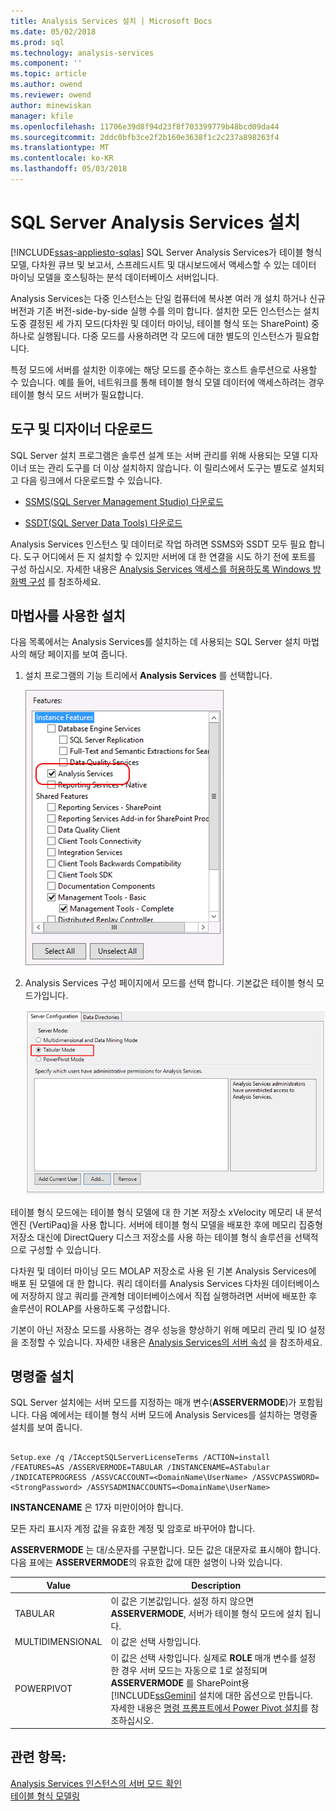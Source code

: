 ```yaml
---
title: Analysis Services 설치 | Microsoft Docs
ms.date: 05/02/2018
ms.prod: sql
ms.technology: analysis-services
ms.component: ''
ms.topic: article
ms.author: owend
ms.reviewer: owend
author: minewiskan
manager: kfile
ms.openlocfilehash: 11706e39d8f94d23f8f703399779b48bcd09da44
ms.sourcegitcommit: 2ddc0bfb3ce2f2b160e3638f1c2c237a898263f4
ms.translationtype: MT
ms.contentlocale: ko-KR
ms.lasthandoff: 05/03/2018
---
```

# <a name="install-sql-server-analysis-services"></a>SQL Server Analysis Services 설치
[!INCLUDE[ssas-appliesto-sqlas](../../../includes/ssas-appliesto-sqlas.md)]
  SQL Server Analysis Services가 테이블 형식 모델, 다차원 큐브 및 보고서, 스프레드시트 및 대시보드에서 액세스할 수 있는 데이터 마이닝 모델을 호스팅하는 분석 데이터베이스 서버입니다.  
  
 Analysis Services는 다중 인스턴스는 단일 컴퓨터에 복사본 여러 개 설치 하거나 신규 버전과 기존 버전-side-by-side 실행 수를 의미 합니다. 설치한 모든 인스턴스는 설치 도중 결정된 세 가지 모드(다차원 및 데이터 마이닝, 테이블 형식 또는 SharePoint) 중 하나로 실행됩니다. 다중 모드를 사용하려면 각 모드에 대한 별도의 인스턴스가 필요합니다.  
  
 특정 모드에 서버를 설치한 이후에는 해당 모드를 준수하는 호스트 솔루션으로 사용할 수 있습니다. 예를 들어, 네트워크를 통해 테이블 형식 모델 데이터에 액세스하려는 경우 테이블 형식 모드 서버가 필요합니다.  
  
## <a name="get-tools-and-designers"></a>도구 및 디자이너 다운로드  
 SQL Server 설치 프로그램은 솔루션 설계 또는 서버 관리를 위해 사용되는 모델 디자이너 또는 관리 도구를 더 이상 설치하지 않습니다. 이 릴리스에서 도구는 별도로 설치되고 다음 링크에서 다운로드할 수 있습니다.  
  
-   [SSMS(SQL Server Management Studio) 다운로드](../../../ssms/download-sql-server-management-studio-ssms.md)  
  
-   [SSDT(SQL Server Data Tools) 다운로드](../../../ssdt/download-sql-server-data-tools-ssdt.md)  
  
 Analysis Services 인스턴스 및 데이터로 작업 하려면 SSMS와 SSDT 모두 필요 합니다. 도구 어디에서 든 지 설치할 수 있지만 서버에 대 한 연결을 시도 하기 전에 포트를 구성 하십시오. 자세한 내용은 [Analysis Services 액세스를 허용하도록 Windows 방화벽 구성](../../../analysis-services/instances/configure-the-windows-firewall-to-allow-analysis-services-access.md) 를 참조하세요.  
  
## <a name="install-using-a-wizard"></a>마법사를 사용한 설치  
 다음 목록에서는 Analysis Services를 설치하는 데 사용되는 SQL Server 설치 마법사의 해당 페이지를 보여 줍니다.  
  
1.  설치 프로그램의 기능 트리에서 **Analysis Services** 를 선택합니다.  
  
     ![Analsyis 서비스를 보여 주는 설치 기능 트리에](../../../analysis-services/instances/install-windows/media/ssas-setupas.gif "Analsyis 서비스를 보여 주는 설치 기능 트리에")  
  
2.  Analysis Services 구성 페이지에서 모드를 선택 합니다. 기본값은 테이블 형식 모드가입니다.  
  
     ![Analysis Services 구성 옵션으로 설치 페이지](../../../analysis-services/instances/install-windows/media/ssas-setupasconfig.png "Analysis Services 구성 옵션으로 설치 페이지")  
  
  테이블 형식 모드에는 테이블 형식 모델에 대 한 기본 저장소 xVelocity 메모리 내 분석 엔진 (VertiPaq)을 사용 합니다. 서버에 테이블 형식 모델을 배포한 후에 메모리 집중형 저장소 대신에 DirectQuery 디스크 저장소를 사용 하는 테이블 형식 솔루션을 선택적으로 구성할 수 있습니다.  
 
 다차원 및 데이터 마이닝 모드 MOLAP 저장소로 사용 된 기본 Analysis Services에 배포 된 모델에 대 한 합니다. 쿼리 데이터를 Analysis Services 다차원 데이터베이스에 저장하지 않고 쿼리를 관계형 데이터베이스에서 직접 실행하려면 서버에 배포한 후 솔루션이 ROLAP를 사용하도록 구성합니다.  
  

  
 기본이 아닌 저장소 모드를 사용하는 경우 성능을 향상하기 위해 메모리 관리 및 IO 설정을 조정할 수 있습니다. 자세한 내용은 [Analysis Services의 서버 속성](../../../analysis-services/server-properties/server-properties-in-analysis-services.md) 을 참조하세요.  
  
## <a name="command-line-setup"></a>명령줄 설치  
 SQL Server 설치에는 서버 모드를 지정하는 매개 변수(**ASSERVERMODE**)가 포함됩니다. 다음 예에서는 테이블 형식 서버 모드에 Analysis Services를 설치하는 명령줄 설치를 보여 줍니다.  
  
```  
  
Setup.exe /q /IAcceptSQLServerLicenseTerms /ACTION=install /FEATURES=AS /ASSERVERMODE=TABULAR /INSTANCENAME=ASTabular /INDICATEPROGRESS /ASSVCACCOUNT=<DomainName\UserName> /ASSVCPASSWORD=<StrongPassword> /ASSYSADMINACCOUNTS=<DomainName\UserName>   
```  
  
 **INSTANCENAME** 은 17자 미만이어야 합니다.  
  
 모든 자리 표시자 계정 값을 유효한 계정 및 암호로 바꾸어야 합니다.  
  
 **ASSERVERMODE** 는 대/소문자를 구분합니다.  모든 값은 대문자로 표시해야 합니다. 다음 표에는 **ASSERVERMODE**의 유효한 값에 대한 설명이 나와 있습니다.  
  
|Value|Description|  
|-----------|-----------------|  
|TABULAR|이 값은 기본값입니다. 설정 하지 않으면 **ASSERVERMODE**, 서버가 테이블 형식 모드에 설치 됩니다.|
|MULTIDIMENSIONAL|이 값은 선택 사항입니다.|  
|POWERPIVOT|이 값은 선택 사항입니다. 실제로 **ROLE** 매개 변수를 설정한 경우 서버 모드는 자동으로 1로 설정되며 **ASSERVERMODE** 를 SharePoint용 [!INCLUDE[ssGemini](../../../includes/ssgemini-md.md)] 설치에 대한 옵션으로 만듭니다. 자세한 내용은 [명령 프롬프트에서 Power Pivot 설치](http://msdn.microsoft.com/en-us/7f1f2b28-c9f5-49ad-934b-02f2fa6b9328)를 참조하십시오.|  
  
  
## <a name="see-also"></a>관련 항목:  
 [Analysis Services 인스턴스의 서버 모드 확인](../../../analysis-services/instances/determine-the-server-mode-of-an-analysis-services-instance.md)   
 [테이블 형식 모델링](https://msdn.microsoft.com/library/hh212945(v=sql.110).aspx)  
  
  
